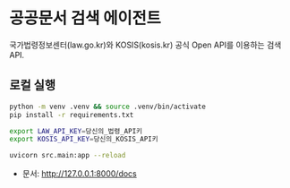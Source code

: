 # 공공문서 검색 에이전트

국가법령정보센터(law.go.kr)와 KOSIS(kosis.kr) 공식 Open API를 이용하는 검색 API.

## 로컬 실행
```bash
python -m venv .venv && source .venv/bin/activate
pip install -r requirements.txt

export LAW_API_KEY=당신의_법령_API키
export KOSIS_API_KEY=당신의_KOSIS_API키

uvicorn src.main:app --reload
```

- 문서: http://127.0.0.1:8000/docs
